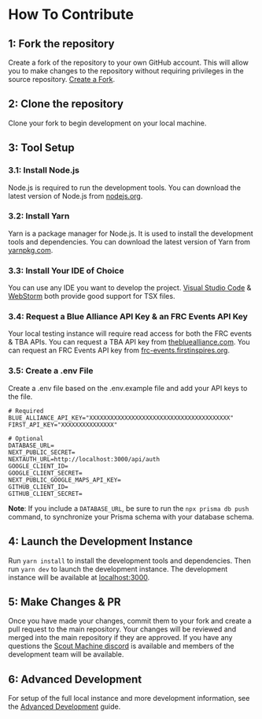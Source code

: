 # How To Contribute

## 1: Fork the repository

Create a fork of the repository to your own GitHub account. This will allow you to make changes to the repository
without requiring privileges in the source repository. [Create a Fork](https://github.com/gryphonmachine/machine/fork).

## 2: Clone the repository

Clone your fork to begin development on your local machine.

## 3: Tool Setup

### 3.1: Install Node.js

Node.js is required to run the development tools. You can download the latest version of Node.js from
[nodejs.org](https://nodejs.org/en/).

### 3.2: Install Yarn

Yarn is a package manager for Node.js. It is used to install the development tools and dependencies. You can download
the latest version of Yarn from [yarnpkg.com](https://yarnpkg.com/).

### 3.3: Install Your IDE of Choice

You can use any IDE you want to develop the project. [Visual Studio Code](https://code.visualstudio.com/) &
[WebStorm](https://www.jetbrains.com/webstorm/) both provide good support for TSX files.

### 3.4: Request a Blue Alliance API Key & an FRC Events API Key

Your local testing instance will require read access for both the FRC events & TBA APIs. You can request a TBA API key
from [thebluealliance.com](https://www.thebluealliance.com/request/apiwrite). You can request an FRC Events API key
from [frc-events.firstinspires.org](https://frc-events.firstinspires.org/services/API).

### 3.5: Create a .env File

Create a .env file based on the .env.example file and add your API keys to the file.

```dotenv
# Required
BLUE_ALLIANCE_API_KEY="XXXXXXXXXXXXXXXXXXXXXXXXXXXXXXXXXXXXXXXX"
FIRST_API_KEY="XXXXXXXXXXXXXXX"

# Optional
DATABASE_URL=
NEXT_PUBLIC_SECRET=
NEXTAUTH_URL=http://localhost:3000/api/auth
GOOGLE_CLIENT_ID=
GOOGLE_CLIENT_SECRET=
NEXT_PUBLIC_GOOGLE_MAPS_API_KEY=
GITHUB_CLIENT_ID=
GITHUB_CLIENT_SECRET=
```

**Note**: If you include a `DATABASE_URL`, be sure to run the `npx prisma db push` command, to synchronize your Prisma schema with your database schema.

## 4: Launch the Development Instance

Run `yarn install` to install the development tools and dependencies. Then run `yarn dev` to launch the development
instance. The development instance will be available at [localhost:3000](http://localhost:3000/).

## 5: Make Changes & PR

Once you have made your changes, commit them to your fork and create a pull request to the main repository. Your changes
will be reviewed and merged into the main repository if they are approved. If you have any questions the
[Scout Machine discord](https://discord.com/invite/yYtc8gpsXK) is available and members of the development team will be
available.

## 6: Advanced Development

For setup of the full local instance and more development information, see the
[Advanced Development](docs/advanced-development.md) guide.
